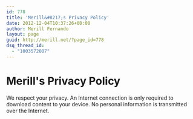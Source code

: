 ```yaml
---
id: 778
title: 'Merill&#8217;s Privacy Policy'
date: 2012-12-04T10:37:26+00:00
author: Merill Fernando
layout: page
guid: http://merill.net/?page_id=778
dsq_thread_id:
  - "1003572007"
---
```

<h1><strong>Merill's Privacy Policy </strong></h1>
We respect your privacy. An Internet connection is only required to download content to your device. No personal information is transmitted over the Internet.